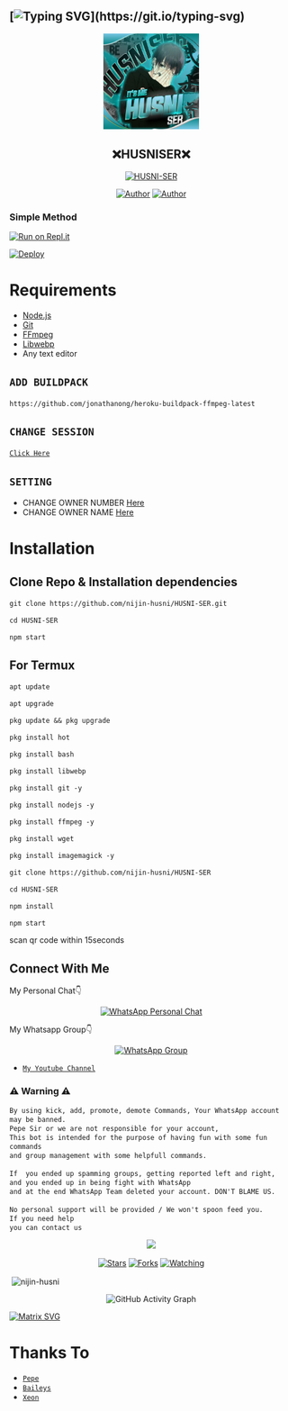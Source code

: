 ## [![Typing SVG](https://readme-typing-svg.herokuapp.com?font=Lemon+milk&color=F5000&lines=Welcome+to+HUSNISER+WA+Bot...;Created+by+husni...;This+is+a+Button...;With+more+features+bot...)](https://git.io/typing-svg)

<div align="center">
<img src="xeon.jpg" alt="Pepe" width="170" />

## ❌HUSNISER❌

</div>

<p align="center">
<a href="##"><img title="HUSNI-SER" src="https://img.shields.io/static/v1?label=Language&message=English&color=blue"></a>
</p>
<p align="center">
 <a href="https://github.com/nijin-husni"><img title="Author" src="https://img.shields.io/badge/Author-husni-blue.svg?style=for-the-badge&logo=github" /></a>  <a href="https://Wa.me/917025868709?text=Hello%20P3P3%20Bro🌝...fen%20boi%20aan😌💝"><img title="Author" src="https://img.shields.io/badge/Owner-Husni-blue.svg?style=for-the-badge&logo=whatsapp" /></a>
 
</p>


  ### Simple Method
  
  
[![Run on Repl.it](https://repl.it/badge/github/quiec/whatsAlfa)](https://replit.com/@pepesir/PEPE-SIR-Qr-code?v=1)

[![Deploy](https://www.herokucdn.com/deploy/button.svg)](https://heroku.com/deploy?template=https://github.com/nijin-husni/HUSNI-SER) 


# Requirements
* [Node.js](https://nodejs.org/en/)
* [Git](https://git-scm.com/downloads)
* [FFmpeg](https://github.com/BtbN/FFmpeg-Builds/releases/download/autobuild-2020-12-08-13-03/ffmpeg-n4.3.1-26-gca55240b8c-win64-gpl-4.3.zip)
* [Libwebp](https://developers.google.com/speed/webp/download)
* Any text editor

## `ADD BUILDPACK`

```
https://github.com/jonathanong/heroku-buildpack-ffmpeg-latest
```

## `CHANGE SESSION`

[`Click Here`](https://github.com/nijin-husni/HUSNI-SER/blob/master/session.json#L1)

## `SETTING`

- CHANGE OWNER NUMBER [Here](https://github.com/nijin-husni/HUSNI-SER/blob/master/index.js#L136)
- CHANGE OWNER NAME [Here](https://github.com/nijin-husni/HUSNI-SER/blob/master/index.js#L138)

# Installation
## Clone Repo & Installation dependencies


``` 
git clone https://github.com/nijin-husni/HUSNI-SER.git
```
```
cd HUSNI-SER
```
```
npm start
```

## For Termux
```
apt update
```
```
apt upgrade
```
```
pkg update && pkg upgrade 
```
```
pkg install hot
```
```
pkg install bash
```
```
pkg install libwebp
```
```
pkg install git -y
```
```
pkg install nodejs -y 
```
```
pkg install ffmpeg -y 
```
```
pkg install wget
```
```
pkg install imagemagick -y
```
```
git clone https://github.com/nijin-husni/HUSNI-SER
```
```
cd HUSNI-SER
```
```
npm install
```
```
npm start
```
scan qr code within 15seconds

## Connect With Me
My Personal Chat👇
<p align="center">
 <a href="https://wa.me/917025868709"><img alt="WhatsApp Personal Chat" src="https://img.shields.io/badge/WhatsApp-25D366?style=for-the-badge&logo=whatsapp&logoColor=black"/></a>
</p>

My Whatsapp Group👇
<p align="center">
 <a href="https://chat.whatsapp.com/KJWUNpT7lBzDuPGnlV69Vp"><img alt="WhatsApp Group" src="https://img.shields.io/badge/WhatsApp-25D366?style=for-the-badge&logo=whatsapp&logoColor=black"/></a>
</p>

* [`My Youtube Channel`](https://youtube.com/channel/UCVJ9029PQ-gJBtFQZZ3AJuA)

### ⚠ Warning ⚠

```
By using kick, add, promote, demote Commands, Your WhatsApp account may be banned.
Pepe Sir or we are not responsible for your account, 
This bot is intended for the purpose of having fun with some fun commands 
and group management with some helpfull commands.

If  you ended up spamming groups, getting reported left and right, 
and you ended up in being fight with WhatsApp
and at the end WhatsApp Team deleted your account. DON'T BLAME US.

No personal support will be provided / We won't spoon feed you. 
If you need help
you can contact us 
```

  <p align="center">
  <a href="https://github.com/nijin-husni/HUSNI-SER">
    
<a href="https:https://github.com/nijin-husni?tab=followers">
<img src="https://img.shields.io/github/repo-size/nijin-husni/HUSNI-SER?color=green&label=Repo%20total%20size&style=plastic">
<p align="center">
<a href="https://github.com/nijin-husni/followers"
<img title="Followers" src="https://img.shields.io/github/followers/nijin-husni?color=blue&style=flat-square"></a>
<a href="https://github.com/nijin-husni/HUSNI-SER/stargazers/"><img title="Stars" src="https://img.shields.io/github/stars/nijin-husni/HUSNI-SER?color=blue&style=flat-square"></a>
<a href="https://github.com/nijin-husni/HUSNI-SER/network/members"><img title="Forks" src="https://img.shields.io/github/forks/nijin-husni/HUSNI-SER?color=blue&style=flat-square"></a>
<a href="https://github.com/nijin-husni/HUSNI-SER/watchers"><img title="Watching" src="https://img.shields.io/github/watchers/nijin-husni/HUSNI-SER?label=Watchers&color=blue&style=flat-square"></a>
</p>

<p align="center">
<p>&nbsp;<img align="center" src="https://github-readme-stats.vercel.app/api?username=nijin-husni&show_icons=true&theme=dark&locale=en" alt="nijin-husni" /></p>
    
  <div align="center">
       
  ![GitHub Activity Graph](https://activity-graph.herokuapp.com/graph?username=nijin-husni&bg_color=000000&color=4fff67&line=4fff67&point=ffffff&area=true&hide_border=true)
  </div>
 

  [![Matrix SVG](https://raw.githubusercontent.com/rodrigograca31/rodrigograca31/master/matrix.svg)](https://chat.whatsapp.com/ESkhpL7DdlE9AcaUs2b7g1)

# Thanks To
* [`Pepe`](https://github.com/nijin-husni)
* [`Baileys`](https://github.com/adiwajshing/Baileys)
* [`Xeon`](https://github.com/DGXeon)
